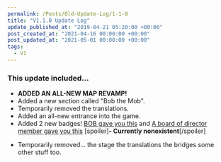 ```yaml
---
permalink: /Posts/Old-Update-Log/1-1-0
title: "V1.1.0 Update Log"
update_published_at: "2019-04-21 05:20:00 +00:00"
post_created_at: "2021-04-16 00:00:00 +00:00"
post_updated_at: "2021-05-01 00:00:00 +00:00"
tags:
  - V1
---
```


### This update included...

* **ADDED AN ALL-NEW MAP REVAMP!**
* Added a new section called "Bob the Mob".
* Temporarily removed the translations.
* Added an all-new entrance into the game.
* Added 2 new badges! [BOB gave you this](https://www.roblox.com/badges/2124456507/BOB-gave-you-this) and [A board of director member gave you this](https://www.roblox.com/badges/2124456509/A-board-of-director-member-gave-you-this) [spoiler]**- Currently nonexistent**[/spoiler]
+ Temporarily removed...
the stage
the translations
the bridges
some other stuff too.